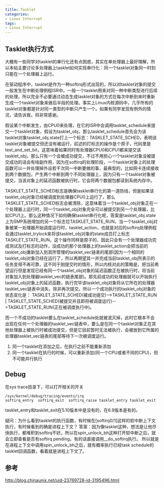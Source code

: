 ```yaml
---
title: Tasklet
categories: 
- Linux Interrupt
tags:
- Linux Interrupt
---
```


## Tasklet执行方式
大概有一些同学对tasklet的串行化还有点困惑，其实在单处理器上最好理解，所以本帖主要讨论多处理器上tasklet如何实现串行化：同一个tasklet对象同一时刻只能在一个处理器上运行。

在驱动程序中，tasklet是作为一种softirq形式出现的，所以对tasklet对象的提交一般发生在中断处理例程ISR中。一般一个tasklet用来对同一种中断类型进行后续的处理，所以完全不必要通过动态生成tasklet对象的方式在每次中断到来时重新生成一个tasklet对象来做后半段的处理。事实上Linux内核源码中，几乎所有的tasklet对象都是针对同一类型的中断只产生一个。如果有同学发现有例外的情况，请告诉我，将非常感谢。

假设某个中断发生，由CPU0来处理，在它的ISR中会调用tasklet_schedule来提交一个tasklet对象，假设为tasklet_obj，那么tasklet_schedule首先会为该tasklet对象tasklet_obj.state打上一个标志：TASKLET_STATE_SCHED，表明该tasklet对象被提交但还没有被运行，前述的打标志的操作是个原子，代码里是test_and_set_bit，这意味着如果同时有处理器CPU0和CPU1都来提交该tasklet_obj，那么只有一个会被成功提交，不过不用担心一个tasklet对象没被提交成功的话会有啥副作用，因为在softirq的处理阶段，一个tasklet对象上的处理函数可以一并处理掉外设若干次同一中断要做的事，最典型的，比如网卡连续接收到两个数据包，产生两个中断到两个不同处理器上，因为只有一个tasklet对象被提交，当该对象上的延迟函数被执行时，它会将两个数据包都读到系统内存中。
 
TASKLET_STATE_SCHED标志是确保tasklet串行化的第一道防线，但是如果该tasklet_obj对象已经被调度到处理器CPU0上运行了，那么TASKLET_STATE_SCHED标志会被清除，这意味着当一个tasklet_obj对象正在一个处理器上运行时，同一个tasklet_obj对象完全可以被提交到另一个处理器，比如CPU1上。那么这种情况下如何确保tasklet串行化呢，答案是tasklet_obj.state上为SMP系统增加的另一个标志位TASKLET_STATE_RUN，当一个tasklet_obj对象被某一处理器开始调度运行时，tasklet_action，也就是对应的softirq处理例程会通过tasklet_trylock来将该tasklet_obj对象的state成员打上标志TASKLET_STATE_RUN，这个操作同样是原子的，因此只会有一个处理器成功完成测试及打标志的动作，没成功的那个处理器上的tasklet_action会把当前的tasklet_obj重新加入到其所管理的tasklet_vec链表的尾部(因为一个相同的tasklet_obj对象已经在运行了，所以再期望其一并完成当前tasklet_obj所表示的任务变得不再可靠，这不同于刚提交时的情形，所以内核对此的策略是，把当前希望运行但是发现已经有同一个tasklet_obj对象的延迟函数正在被执行时，将当前对象加入到处理器tasklet_vec的链表尾部)。那先前成功的处理器就可以开始执行tasklet_obj对象上的延迟函数，执行完毕该tasklet_obj对象将从它所在的处理器tasklet_vec链表中消失，除非再次提交。所以一个成功执行的tasklet_obj对象的状态变化是：
TASKLET_STATE_SCHED(被成功提交)-->TASKLET_STATE_RUN | TASKLET_STATE_SCHED(被提交并且即将被调度运行)-->TASKLET_STATE_RUN(正在被调度执行中)。
 
而一个不成功的tasklet要么在tasklet_schedule处就被泯灭掉，此时它根本不会出现在任何一个处理器的tasklet_vec链表中，要么是在同一个tasklet对象正在其他处理器上被执行时被成功提交，但是它目前暂时无法被执行，会被放到它所属的处理器tasklet_vec链表的尾部等待下一次被调度运行。

1.	同一个tasklet在添加之后，在执行之前不能重新添加
2.	同一个tasklet在执行的时候，可以重新添加(同一个CPU或者不同的CPU)，但不可能并行执行


## Debug
在sys trace目录下，可以打开相关的开关
```
/sys/kernel/debug/tracing/events/irq
softirq_entry  softirq_exit  softirq_raise tasklet_entry tasklet_exit
```
tasklet_entry和tasklet_exit在5.10版本中是没有的，在6.9版本是有的。

疑问：为什么看到tasklet的执行函数，有时候在[softirq0/1]这样的软中断上下文执行，有时候看到的确是进程上下文？
答案：因为像tasklet这种，想法是让他尽快执行，都堆积到softirq不好。所以在spin_unlock_bh这种打开软中断之后，就会立即查看是否有softirq pending，有的话直接调用__do_softirq执行。
所以就是在进程上下文中调用spin_unlock_bh之后，就有概率执行已经task schedule的tasklet回调函数，看着就是进程上下文了。

## 参考
http://blog.chinaunix.net/uid-23769728-id-3195496.html

